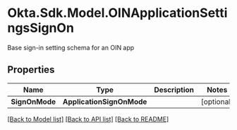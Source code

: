 # Okta.Sdk.Model.OINApplicationSettingsSignOn
Base sign-in setting schema for an OIN app

## Properties

Name | Type | Description | Notes
------------ | ------------- | ------------- | -------------
**SignOnMode** | **ApplicationSignOnMode** |  | [optional] 

[[Back to Model list]](../README.md#documentation-for-models) [[Back to API list]](../README.md#documentation-for-api-endpoints) [[Back to README]](../README.md)

